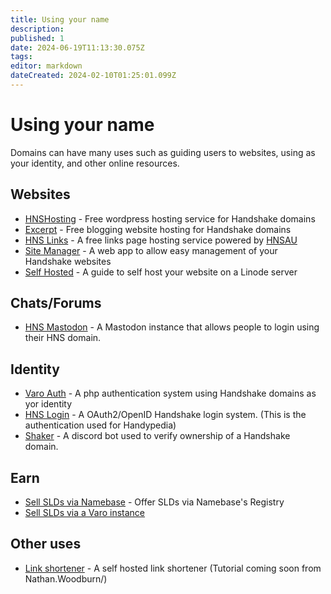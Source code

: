 ```yaml
---
title: Using your name
description: 
published: 1
date: 2024-06-19T11:13:30.075Z
tags: 
editor: markdown
dateCreated: 2024-02-10T01:25:01.099Z
---
```


# Using your name

Domains can have many uses such as guiding users to websites, using as your identity, and other online resources.



## Websites
- [HNSHosting](/hnshosting) - Free wordpress hosting service for Handshake domains
- [Excerpt](/excerpt) - Free blogging website hosting for Handshake domains
- [HNS Links](https://links.hns.au) - A free links page hosting service powered by [HNSAU](/hnsau)
- [Site Manager](https://l.woodburn.au/site-mgr) - A web app to allow easy management of your Handshake websites
- [Self Hosted](https://l.woodburn.au/website) - A guide to self host your website on a Linode server


## Chats/Forums
- [HNS Mastodon](https://mastodon.hns.au) - A Mastodon instance that allows people to login using their HNS domain.




## Identity
- [Varo Auth](https://auth.varo.domains/implement) - A php authentication system using Handshake domains as yor identity
- [HNS Login](https://login.hns.au) - A OAuth2/OpenID Handshake login system. (This is the authentication used for Handypedia)
- [Shaker](/en/shaker) - A discord bot used to verify ownership of a Handshake domain.

## Earn
- [Sell SLDs via Namebase](https://www.namebase.io/registry) - Offer SLDs via Namebase's Registry
- [Sell SLDs via a Varo instance](/dns_hosting#varo)



## Other uses
- [Link shortener](https://linkr) - A self hosted link shortener (Tutorial coming soon from Nathan.Woodburn/)
